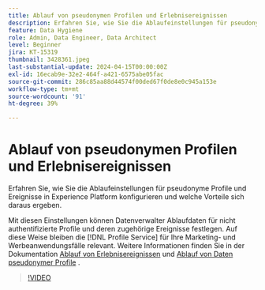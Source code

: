 ```yaml
---
title: Ablauf von pseudonymen Profilen und Erlebnisereignissen
description: Erfahren Sie, wie Sie die Ablaufeinstellungen für pseudonyme Profile und Ereignisse in Experience Platform konfigurieren und welche Vorteile sich daraus ergeben.
feature: Data Hygiene
role: Admin, Data Engineer, Data Architect
level: Beginner
jira: KT-15319
thumbnail: 3428361.jpeg
last-substantial-update: 2024-04-15T00:00:00Z
exl-id: 16ecab9e-32e2-464f-a421-6575abe05fac
source-git-commit: 286c85aa88d44574f00ded67f0de8e0c945a153e
workflow-type: tm+mt
source-wordcount: '91'
ht-degree: 39%

---
```


# Ablauf von pseudonymen Profilen und Erlebnisereignissen

Erfahren Sie, wie Sie die Ablaufeinstellungen für pseudonyme Profile und Ereignisse in Experience Platform konfigurieren und welche Vorteile sich daraus ergeben.

Mit diesen Einstellungen können Datenverwalter Ablaufdaten für nicht authentifizierte Profile und deren zugehörige Ereignisse festlegen. Auf diese Weise bleiben die [!DNL Profile Service] für Ihre Marketing- und Werbeanwendungsfälle relevant. Weitere Informationen finden Sie in der Dokumentation [Ablauf von Erlebnisereignissen](https://experienceleague.adobe.com/de/docs/experience-platform/profile/event-expirations) und [Ablauf von Daten pseudonymer Profile](https://experienceleague.adobe.com/de/docs/experience-platform/profile/event-expirations) .


>[!VIDEO](https://video.tv.adobe.com/v/3449865?learn=on&enablevpops&captions=ger)
